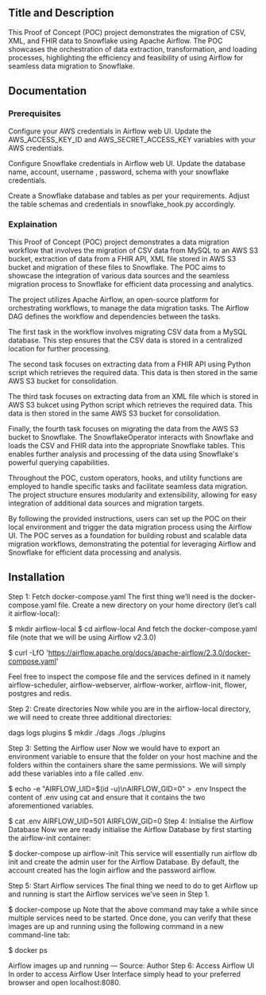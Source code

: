 ## Title and Description

This Proof of Concept (POC) project demonstrates the migration of CSV, XML, and FHIR data to Snowflake using Apache Airflow. The POC showcases the orchestration of data extraction, transformation, and loading processes, highlighting the efficiency and feasibility of using Airflow for seamless data migration to Snowflake.
## Documentation

### Prerequisites
Configure your AWS credentials in Airflow web UI. Update the AWS_ACCESS_KEY_ID and AWS_SECRET_ACCESS_KEY variables with your AWS credentials.

Configure Snowflake credentials in Airflow web UI. Update the database name, account, username , password, schema with your snowflake credentials.

Create a Snowflake database and tables as per your requirements. Adjust the table schemas and credentials in snowflake_hook.py accordingly.

### Explaination

This Proof of Concept (POC) project demonstrates a data migration workflow that involves the migration of CSV data from MySQL to an AWS S3 bucket, extraction of data from a FHIR API, XML file stored in AWS S3 bucket and migration of these files to Snowflake. The POC aims to showcase the integration of various data sources and the seamless migration process to Snowflake for efficient data processing and analytics.

The project utilizes Apache Airflow, an open-source platform for orchestrating workflows, to manage the data migration tasks. The Airflow DAG defines the workflow and dependencies between the tasks.

The first task in the workflow involves migrating CSV data from a MySQL database.  This step ensures that the CSV data is stored in a centralized location for further processing.

The second task focuses on extracting data from a FHIR API using  Python script which retrieves the required data. This data is then stored in the same AWS S3 bucket for consolidation.

The third task focuses on extracting data from an XML file which is stored in AWS S3 bukcet using  Python script which retrieves the required data. This data is then stored in the same AWS S3 bucket for consolidation.

Finally, the fourth task focuses on migrating the data from the AWS S3 bucket to Snowflake. The SnowflakeOperator interacts with Snowflake and loads the CSV and FHIR data into the appropriate Snowflake tables. This enables further analysis and processing of the data using Snowflake's powerful querying capabilities.

Throughout the POC, custom operators, hooks, and utility functions are employed to handle specific tasks and facilitate seamless data migration. The project structure ensures modularity and extensibility, allowing for easy integration of additional data sources and migration targets.

By following the provided instructions, users can set up the POC on their local environment and trigger the data migration process using the Airflow UI. The POC serves as a foundation for building robust and scalable data migration workflows, demonstrating the potential for leveraging Airflow and Snowflake for efficient data processing and analysis.



## Installation

Step 1: Fetch docker-compose.yaml
The first thing we’ll need is the docker-compose.yaml file. Create a new directory on your home directory (let’s call it airflow-local):

$ mkdir airflow-local
$ cd airflow-local
And fetch the docker-compose.yaml file (note that we will be using Airflow v2.3.0)

$ curl -LfO 'https://airflow.apache.org/docs/apache-airflow/2.3.0/docker-compose.yaml'

Feel free to inspect the compose file and the services defined in it namely airflow-scheduler, airflow-webserver, airflow-worker, airflow-init, flower, postgres and redis.

Step 2: Create directories
Now while you are in the airflow-local directory, we will need to create three additional directories:

dags
logs
plugins
$ mkdir ./dags ./logs ./plugins

Step 3: Setting the Airflow user
Now we would have to export an environment variable to ensure that the folder on your host machine and the folders within the containers share the same permissions. We will simply add these variables into a file called .env.

$ echo -e "AIRFLOW_UID=$(id -u)\nAIRFLOW_GID=0" > .env
Inspect the content of .env using cat and ensure that it contains the two aforementioned variables.

$ cat .env
AIRFLOW_UID=501
AIRFLOW_GID=0
Step 4: Initialise the Airflow Database
Now we are ready initialise the Airflow Database by first starting the airflow-init container:

$ docker-compose up airflow-init
This service will essentially run airflow db init and create the admin user for the Airflow Database. By default, the account created has the login airflow and the password airflow.

Step 5: Start Airflow services
The final thing we need to do to get Airflow up and running is start the Airflow services we’ve seen in Step 1.

$ docker-compose up
Note that the above command may take a while since multiple services need to be started. Once done, you can verify that these images are up and running using the following command in a new command-line tab:

$ docker ps

Airflow images up and running — Source: Author
Step 6: Access Airflow UI
In order to access Airflow User Interface simply head to your preferred browser and open localhost:8080.
